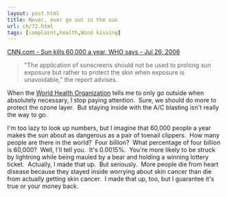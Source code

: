 ```yaml
---
layout: post.html
title: Never, ever go out in the sun
url: ch/72.html
tags: [complaint,health,Wind kissing]
---
```

[CNN.com - Sun kills 60,000 a year, WHO says - Jul 26, 2006](http://www.cnn.com/2006/HEALTH/07/26/health.sun.reut/index.html?section=cnn_topstories)

> "The application of sunscreens should not be used to prolong sun exposure but rather to protect the skin when exposure is unavoidable," the report advises.

When the [World Health Organization](http://www.who.int/en/) tells me to only go outside when absolutely necessary, I stop paying attention.  Sure, we should do more to protect the ozone layer.  But staying inside with the A/C blasting isn't really the way to go.

I'm too lazy to look up numbers, but I imagine that 60,000 people a year makes the sun about as dangerous as a pair of toenail clippers.  How many people are there in the world?  Four billion?  What percentage of four billion is 60,000?  Well, I'll tell you.  It's 0.0015%.  You're more likely to be struck by lightning while being mauled by a bear and holding a winning lottery ticket.  Actually, I made that up.  But seriously.  More people die from heart disease because they stayed inside worrying about skin cancer than die from actually getting skin cancer.  I made that up, too, but I guarantee it's true or your money back.
